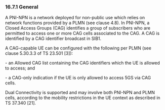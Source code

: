 ### 16.7.1 General

A PNI-NPN is a network deployed for non-public use which relies on
network functions provided by a PLMN (see clause 4.8). In PNI-NPN, a
Closed Access Groups (CAG) identifies a group of subscribers who are
permitted to access one or more CAG cells associated to the CAG. A CAG
is identified by a CAG identifier broadcast in SIB1.

A CAG-capable UE can be configured with the following per PLMN (see
clause 5.30.3.3 of TS 23.501 \[3\]):

\- an Allowed CAG list containing the CAG identifiers which the UE is
allowed to access; and

\- a CAG-only indication if the UE is only allowed to access 5GS via CAG
cells.

Dual Connectivity is supported and may involve both PNI-NPN and PLMN
cells, according to the mobility restrictions in the UE context as
described in TS 37.340 \[21\].